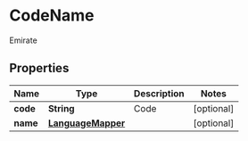 

# CodeName

Emirate

## Properties

| Name | Type | Description | Notes |
|------------ | ------------- | ------------- | -------------|
|**code** | **String** | Code |  [optional] |
|**name** | [**LanguageMapper**](LanguageMapper.md) |  |  [optional] |



